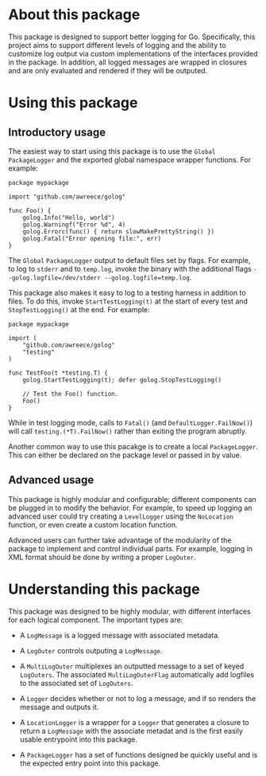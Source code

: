 About this package
==================

This package is designed to support better logging for Go. Specifically, this
project aims to support different levels of logging and the ability to
customize log output via custom implementations of the interfaces provided in
the package. In addition, all logged messages are wrapped in closures and are
only evaluated and rendered if they will be outputed.

Using this package
==================

Introductory usage
------------------

The easiest way to start using this package is to use the `Global` 
`PackageLogger` and the exported global namespace wrapper functions. For
example:

	package mypackage

	import "github.com/awreece/golog"

	func Foo() {
		golog.Info("Hello, world")
		golog.Warningf("Error %d", 4)
		golog.Errorc(func() { return slowMakePrettyString() })
		golog.Fatal("Error opening file:", err)
	}

The `Global` `PackageLogger` output to default files set by flags. For example,
to log to `stderr` and to `temp.log`, invoke the binary with the additional
flags `--golog.logfile=/dev/stderr --golog.logfile=temp.log`.

This package also makes it easy to log to a testing harness in addition to
files. To do this, invoke `StartTestLogging(t)` at the start of every test
and `StopTestLogging()` at the end. For example:
	
	package mypackage
	
	import (
		"github.com/awreece/golog"
		"testing"
	)

	func TestFoo(t *testing.T) {
		golog.StartTestLogging(t); defer golog.StopTestLogging()

		// Test the Foo() function.
		Foo()
	}

While in test logging mode, calls to `Fatal()` (and `DefaultLogger.FailNow()`)
will call `testing.(*T).FailNow()` rather than
exiting the program abruptly.

Another common way to use this pacakge is to create a local `PackageLogger`.
This can either be declared on the package level or passed in by value.

Advanced usage
--------------
This package is highly modular and configurable; different components can be
plugged in to modify the behavior. For example, to speed up logging an advanced
user could try creating a `LevelLogger` using the `NoLocation` function, or
even create a custom location function.

Advanced users can further take advantage of the modularity of the package to 
implement and control individual parts. For example, logging in XML format 
should be done by writing a proper `LogOuter`.

Understanding this package
==========================
This package was designed to be highly modular, with different interfaces for
each logical component. The important types are:

*	A `LogMessage` is a logged message with associated metadata.

*	A `LogOuter` controls outputing a `LogMessage`.

*	A `MultiLogOuter` multiplexes an outputted message to a set of keyed
	`LogOuters`. The associated `MultiLogOuterFlag` automatically add 
	logfiles to the associated set of `LogOuters`.

*	A `Logger` decides whether or not to log a message, and if so renders 
	the message and outputs it.

*	A `LocationLogger` is a wrapper for a `Logger` that generates a closure
	to return a `LogMessage` with the associate metadat and is the first 
	easily usable entrypoint into this package.

*	A `PackageLogger` has a set of functions designed be quickly useful
	and is the expected entry point into this package.
